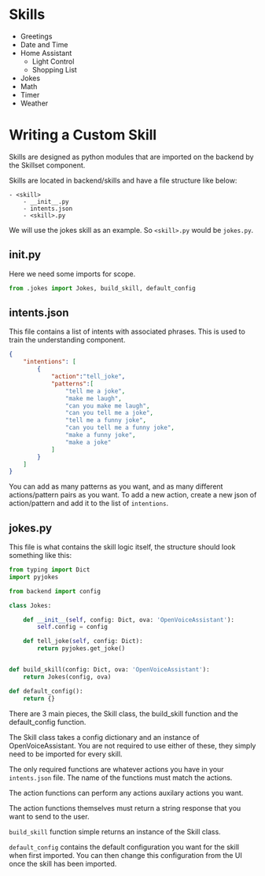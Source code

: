# Skills
* Greetings
* Date and Time
* Home Assistant
    * Light Control
    * Shopping List
* Jokes
* Math
* Timer
* Weather

# Writing a Custom Skill
Skills are designed as python modules that are imported on the backend by the Skillset component.

Skills are located in backend/skills and have a file structure like below:
```
- <skill>
    - __init__.py
    - intents.json
    - <skill>.py
```

We will use the jokes skill as an example. So ```<skill>.py``` would be ```jokes.py```.

## __init__.py
Here we need some imports for scope.
```python
from .jokes import Jokes, build_skill, default_config
```

## intents.json
This file contains a list of intents with associated phrases. This is used to train the understanding component.
```json
{
    "intentions": [
        {
            "action":"tell_joke",
            "patterns":[
                "tell me a joke",
                "make me laugh",
                "can you make me laugh",
                "can you tell me a joke",
                "tell me a funny joke",
                "can you tell me a funny joke",
                "make a funny joke",
                "make a joke"
            ]
        }
    ]
}
```

You can add as many patterns as you want, and as many different actions/pattern pairs as you want. To add a new action, create a new json of action/pattern and add it to the list of ```intentions```.

## jokes.py
This file is what contains the skill logic itself, the structure should look something like this:

```python
from typing import Dict
import pyjokes

from backend import config

class Jokes:

    def __init__(self, config: Dict, ova: 'OpenVoiceAssistant'):
        self.config = config

    def tell_joke(self, config: Dict):
        return pyjokes.get_joke()


def build_skill(config: Dict, ova: 'OpenVoiceAssistant'):
    return Jokes(config, ova)

def default_config():
    return {}
```

There are 3 main pieces, the Skill class, the build_skill function and the default_config function.

The Skill class takes a config dictionary and an instance of OpenVoiceAssistant. You are not required to use either of these, they simply need to be imported for every skill. 

The only required functions are whatever actions you have in your ```intents.json``` file. The name of the functions must match the actions.

The action functions can perform any actions auxilary actions you want.

The action functions themselves must return a string response that you want to send to the user.

```build_skill``` function simple returns an instance of the Skill class.

```default_config``` contains the default configuration you want for the skill when first imported. You can then change this configuration from the UI once the skill has been imported.